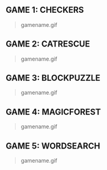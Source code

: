 ## GAME 1: CHECKERS 
> gamename.gif
## GAME 2: CATRESCUE
> gamename.gif
## GAME 3: BLOCKPUZZLE
> gamename.gif
## GAME 4: MAGICFOREST
> gamename.gif
## GAME 5: WORDSEARCH
> gamename.gif